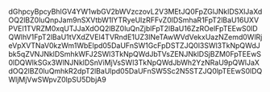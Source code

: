 dGhpcyBpcyBhIGV4YW1wbGV2bWVzczovL2V3MEtJQ0FpZGlJNklDSXlJaXdOQ2lBZ0luQnpJam9nSXVtbW1lYTRyeUlzRFFvZ0lDSmhaR1FpT2lBaU16UXVPVEl1TVRZM0xqUTJJaXdOQ2lBZ0luQnZjblFpT2lBaU16ZzROelFpTEEwS0lDQWlhV1FpT2lBaU1tVXdZVEl4TVRndE1UZ3lNeTAwWVdVekxUazNZemd0WlRjeVpXVTNaV0kzWm1WbElpd05DaUFnSW1GcFpDSTZJQ0l3SWl3TkNpQWdJbk5qZVNJNklDSmhkWFJ2SWl3TkNpQWdJbTVsZENJNklDSjBZM0FpTEEwS0lDQWlkSGx3WlNJNklDSnViMjVsSWl3TkNpQWdJbWh2YzNRaU9pQWlJaXdOQ2lBZ0luQmhkR2dpT2lBaUlpd05DaUFnSW5Sc2N5STZJQ0lpTEEwS0lDQWljMjVwSWpvZ0lpSU5DbjA9

